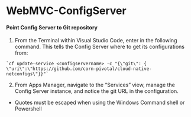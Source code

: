 # WebMVC-ConfigServer
#### Point Config Server to Git repository 
  1. From the Terminal within Visual Studio Code, enter in the following command. This tells the Config Server where to get its configurations from: 
  
    `cf update-service <configservername> -c "{\"git\": { \"uri\":\"https://github.com/corn-pivotal/cloud-native-netconfigs\"}}"` 
  
  2. From Apps Manager, navigate to the “Services” view, manage the Config Server instance, and notice the git URL in the configuration.

* Quotes must be escaped when using the Windows Command shell or Powershell
